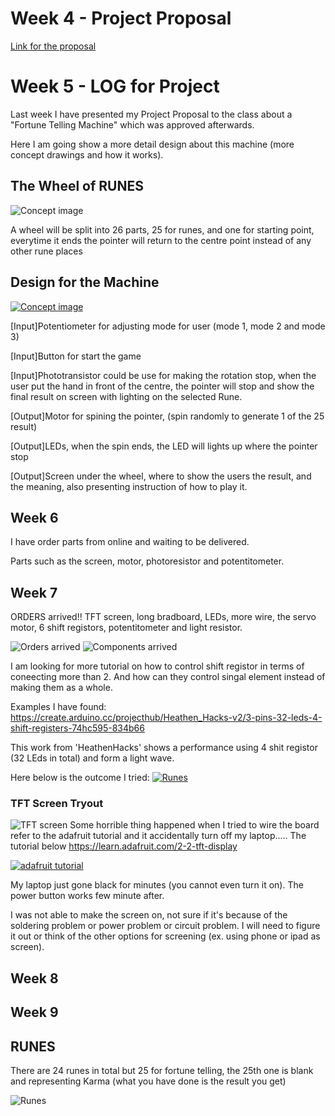 # Week 4 - Project Proposal

[Link for the proposal](https://github.com/muziFiona/Uni-Response/blob/master/Advanced-Physical-Computing/Final_Project/Project_Proposal_fortune_telling.pdf "Proposal link")

# Week 5 - LOG for Project 

Last week I have presented my Project Proposal to the class about a "Fortune Telling Machine" which was approved afterwards.

Here I am going show a more detail design about this machine (more concept drawings and how it works).

## The Wheel of RUNES
![Concept image](https://github.com/muziFiona/Uni-Response/blob/master/Advanced-Physical-Computing/Week_5/media/The_wheel_01.jpg)

A wheel will be split into 26 parts, 25 for runes, and one for starting point, everytime it ends the pointer will return to the centre point instead of any other rune places

## Design for the Machine

[![Concept image](https://github.com/muziFiona/Uni-Response/blob/master/Advanced-Physical-Computing/Week_5/media/The_wheel_02.jpg)](https://youtu.be/sWQf0j5OthM)

[Input]Potentiometer for adjusting mode for user (mode 1, mode 2 and mode 3)

[Input]Button for start the game

[Input]Phototransistor could be use for making the rotation stop, when the user put the hand in front of the centre, the pointer will stop and show the final result on screen with lighting on the selected Rune.

[Output]Motor for spining the pointer, (spin randomly to generate 1 of the 25 result)

[Output]LEDs, when the spin ends, the LED will lights up where the pointer stop

[Output]Screen under the wheel, where to show the users the result, and the meaning, also presenting instruction of how to play it.

## Week 6

I have order parts from online and waiting to be delivered. 

Parts such as the screen, motor, photoresistor and potentitometer. 

## Week 7

ORDERS arrived!!
TFT screen, long bradboard, LEDs, more wire, the servo motor, 6 shift registors, potentitometer and light resistor. 

![Orders arrived](https://github.com/muziFiona/Uni-Response/blob/master/Advanced-Physical-Computing/Final_Project/media/Components_1.jpg)
![Components arrived](https://github.com/muziFiona/Uni-Response/blob/master/Advanced-Physical-Computing/Final_Project/media/Components_2.jpg)

I am looking for more tutorial on how to control shift registor in terms of coneecting more than 2. And how can they control singal element instead of making them as a whole. 

Examples I have found:
https://create.arduino.cc/projecthub/Heathen_Hacks-v2/3-pins-32-leds-4-shift-registers-74hc595-834b66

This work from 'HeathenHacks' shows a performance using 4 shit registor (32 LEds in total) and form a light wave. 

Here below is the outcome I tried:
[![Runes](https://github.com/muziFiona/Uni-Response/blob/master/Advanced-Physical-Computing/Final_Project/media/Shift_reg_1.jpg)](https://youtu.be/rRugZeb03pg)


### TFT Screen Tryout

![TFT screen](https://github.com/muziFiona/Uni-Response/blob/master/Advanced-Physical-Computing/Final_Project/media/TFT_Screen.jpg)
Some horrible thing happened when I tried to wire the board refer to the adafruit tutorial and it accidentally turn off my laptop.....
The tutorial below
https://learn.adafruit.com/2-2-tft-display

[![adafruit tutorial](https://cdn-learn.adafruit.com/assets/assets/000/049/587/large1024/arduino_compatibles_uno_bb.png?1513982526)](https://learn.adafruit.com/2-2-tft-display/arduino-wiring)

My laptop just gone black for minutes (you cannot even turn it on). The power button works few minute after. 

I was not able to make the screen on, not sure if it's because of the soldering problem or power problem or circuit problem. I will need to figure it out or think of the other options for screening (ex. using phone or ipad as screen).

## Week 8

## Week 9


## RUNES

There are 24 runes in total but 25 for fortune telling, the 25th one is blank and representing Karma (what you have done is the result you get)

![Runes](https://github.com/muziFiona/Uni-Response/blob/master/Advanced-Physical-Computing/Week_5/media/b3ef9d0df795c0f86c6c80f16d25af84.jpg)
 